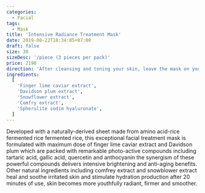 ```yaml
---
categories:
  - Facial
tags:
  - Mask
title: 'Intensive Radiance Treatment Mask'
date: 2019-08-22T18:34:05+07:00
draft: false
size: 30
sizeDesc: '/piece (3 pieces per pack)'
price: 2190
direction: 'After cleansing and toning your skin, leave the mask on your face for 20 minutes and follow with your skincare routine'
ingredients:
  [
    'Finger lime caviar extract',
    'Davidson plum extract',
    'Snowflower extract',
    'Comfry extract',
    'Spherulite sodim hyaluronate',
  ]
---
```


Developed with a naturally-derived sheet made from amino acid-rice fermented rice fermented rice, this exceptional facial treatment mask is formulated with maximum dose of finger lime caviar extract and Davidson plum which are packed with remarkable photo-active compounds including tartaric acid, gallic acid, quercetin and anthocyanin the synergism of these powerful compounds delivers intensive brightening and anti-aging benefits. Other natural ingredients including comfrey extract and snowblower extract heal and soothe irritated skin and stimulate hydration production after 20 minutes of use, skin becomes more youthfully radiant, firmer and smoother.
